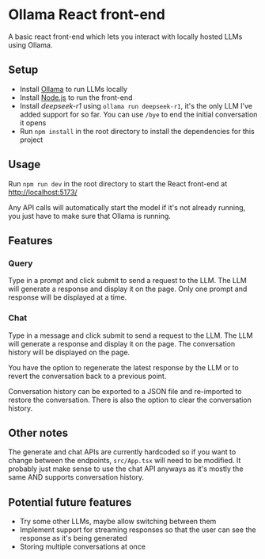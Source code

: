 # Ollama React front-end

A basic react front-end which lets you interact with locally hosted LLMs using Ollama.

## Setup

- Install [Ollama](https://github.com/ollama/ollama) to run LLMs locally
- Install [Node.js](https://nodejs.org/en/) to run the front-end
- Install *deepseek-r1* using `ollama run deepseek-r1`, it's the only LLM I've added support for so far. You can use `/bye` to end the initial conversation it opens
- Run `npm install` in the root directory to install the dependencies for this project

## Usage

Run `npm run dev` in the root directory to start the React front-end at [http://localhost:5173/](http://localhost:5173/)

Any API calls will automatically start the model if it's not already running, you just have to make sure that Ollama is running.

## Features

### Query

Type in a prompt and click submit to send a request to the LLM. The LLM will generate a response and display it on the page. Only one prompt and response will be displayed at a time.

### Chat

Type in a message and click submit to send a request to the LLM. The LLM will generate a response and display it on the page. The conversation history will be displayed on the page.

You have the option to regenerate the latest response by the LLM or to revert the conversation back to a previous point.

Conversation history can be exported to a JSON file and re-imported to restore the conversation. There is also the option to clear the conversation history.

## Other notes

The generate and chat APIs are currently hardcoded so if you want to change between the endpoints, `src/App.tsx` will need to be modified. It probably just make sense to use the chat API anyways as it's mostly the same AND supports conversation history.

## Potential future features

- Try some other LLMs, maybe allow switching between them
- Implement support for streaming responses so that the user can see the response as it's being generated
- Storing multiple conversations at once
